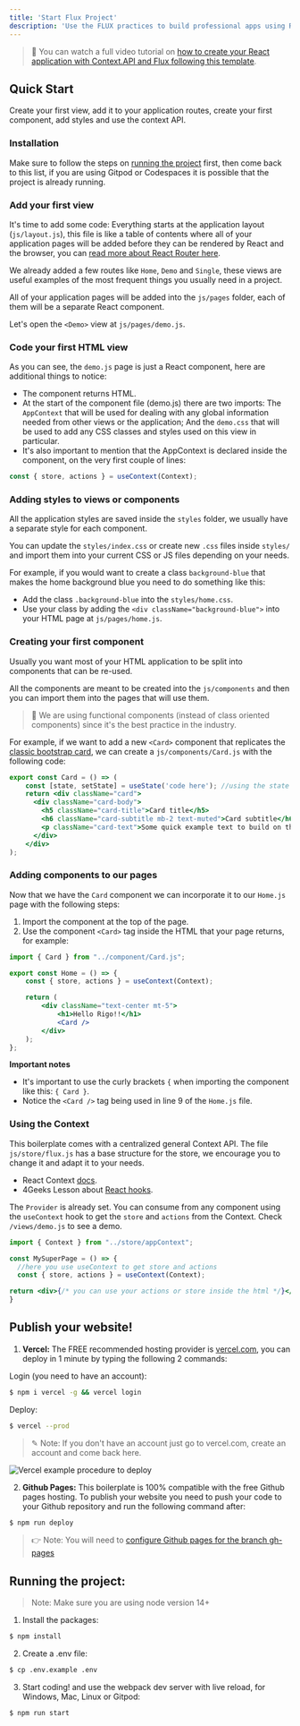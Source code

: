 ```yaml
---
title: 'Start Flux Project'
description: 'Use the FLUX practices to build professional apps using React.js'
---
```


> 🎥 You can watch a full video tutorial on [how to create your React application with Context.API and Flux following this template](https://www.loom.com/share/f37c6838b3f1496c95111e515e83dd9b).

## Quick Start

Create your first view, add it to your application routes, create your first component, add styles and use the context API.

### Installation 

Make sure to follow the steps on [running the project](https://github.com/4GeeksAcademy/react-hello-webapp/blob/master/README.md) first, then come back to this list, if you are using Gitpod or Codespaces it is possible that the project is already running.

### Add your first view

It's time to add some code: Everything starts at the application layout (`js/layout.js`), this file is like a table of contents where all of your application pages will be added before they can be rendered by React and the browser, you can [read more about React Router here](https://4geeks.com/lesson/routing-our-views-with-react-router).

We already added a few routes like `Home`, `Demo` and `Single`, these views are useful examples of the most frequent things you usually need in a project.

All of your application pages will be added into the `js/pages` folder, each of them will be a separate React component.

Let's open the `<Demo>` view at `js/pages/demo.js`.

### Code your first HTML view

As you can see, the `demo.js` page is just a React component, here are additional things to notice:

- The component returns HTML.
- At the start of the component file (demo.js) there are two imports: The `AppContext` that will be used for dealing with any global information needed from other views or the application; And the `demo.css` that will be used to add any CSS classes and styles used on this view in particular.
- It's also important to mention that the AppContext is declared inside the component, on the very first couple of lines:

```js
const { store, actions } = useContext(Context);
```

### Adding styles to views or components

All the application styles are saved inside the `styles` folder, we usually have a separate style for each component.

You can update the `styles/index.css` or create new `.css` files inside `styles/` and import them into your current CSS or JS files depending on your needs.

For example, if you would want to create a class `background-blue` that makes the home background blue you need to do something like this:

- Add the class `.background-blue` into the `styles/home.css`.
- Use your class by adding the `<div className="background-blue">` into your HTML page at `js/pages/home.js`.

### Creating your first component

Usually you want most of your HTML application to be split into components that can be re-used.
	
All the components are meant to be created into the `js/components` and then you can import them into the pages that will use them.

> 📝 We are using functional components (instead of class oriented components) since it's the best practice in the industry.
	
For example, if we want to add a new `<Card>` component that replicates the [classic bootstrap card](https://getbootstrap.com/docs/5.0/components/card/), we can create a `js/components/Card.js` with the following code:

```jsx
export const Card = () => (
	const [state, setState] = useState('code here'); //using the state (if needed)
	return <div className="card">
	  <div className="card-body">
	    <h5 className="card-title">Card title</h5>
	    <h6 className="card-subtitle mb-2 text-muted">Card subtitle</h6>
	    <p className="card-text">Some quick example text to build on the card title and make up the bulk of the cards content.</p>
	  </div>
	</div>
);
```

### Adding components to our pages

Now that we have the `Card` component we can incorporate it to our `Home.js` page with the following steps:

1. Import the component at the top of the page.
2. Use the component `<Card>` tag inside the HTML that your page returns, for example:

```jsx
import { Card } from "../component/Card.js";

export const Home = () => {
	const { store, actions } = useContext(Context);

	return (
		<div className="text-center mt-5">
			<h1>Hello Rigo!!</h1>
			<Card />
		</div>
	);
};
```

**Important notes**

- It's important to use the curly brackets `{` when importing the component like this: `{ Card }`.
- Notice the `<Card />` tag being used in line 9 of the `Home.js` file.

### Using the Context

This boilerplate comes with a centralized general Context API. The file `js/store/flux.js` has a base structure for the store, we encourage you to change it and adapt it to your needs.

- React Context [docs](https://react.dev/reference/react/useContext).
- 4Geeks Lesson about [React hooks](https://content.breatheco.de/lesson/react-hooks-explained).

The `Provider` is already set. You can consume from any component using the `useContext` hook to get the `store` and `actions` from the Context. Check `/views/demo.js` to see a demo.

```jsx
import { Context } from "../store/appContext";

const MySuperPage = () => {
  //here you use useContext to get store and actions
  const { store, actions } = useContext(Context);

return <div>{/* you can use your actions or store inside the html */}</div>
}
```

## Publish your website!

1. **Vercel:** The FREE recommended hosting provider is [vercel.com](https://vercel.com/), you can deploy in 1 minute by typing the following 2 commands:

Login (you need to have an account):
```bash
$ npm i vercel -g && vercel login
```
Deploy:
```bash
$ vercel --prod
```
> ✎ Note: If you don't have an account just go to vercel.com, create an account and come back here.

![Vercel example procedure to deploy](https://github.com/4GeeksAcademy/react-hello-webapp/blob/4b530ba091a981d3916cc6e960e370decaf2e234/docs/deploy.png?raw=true)

2. **Github Pages:** This boilerplate is 100% compatible with the free Github pages hosting.
To publish your website you need to push your code to your Github repository and run the following command after:
```bash
$ npm run deploy
```
> 👉 Note: You will need to [configure Github pages for the branch gh-pages](https://help.github.com/articles/configuring-a-publishing-source-for-github-pages/#enabling-github-pages-to-publish-your-site-from-master-or-gh-pages)

## Running the project:

> Note: Make sure you are using node version 14+

1. Install the packages:
```bash
$ npm install
```
2. Create a .env file:
```bash
$ cp .env.example .env
```
3. Start coding! and use the webpack dev server with live reload, for Windows, Mac, Linux or Gitpod:

```bash
$ npm run start
```
